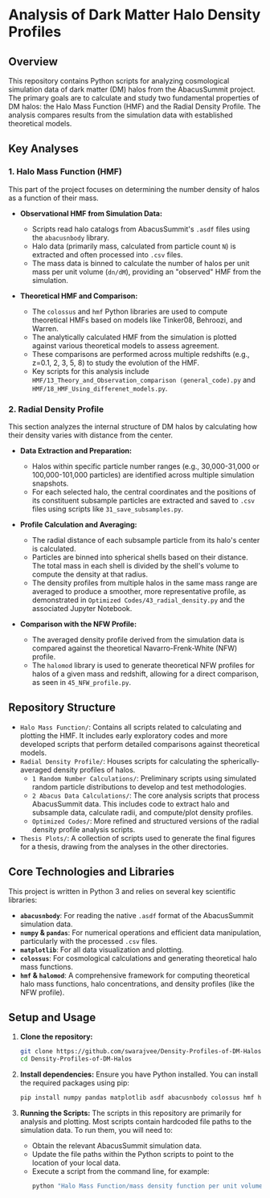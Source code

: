 # Analysis of Dark Matter Halo Density Profiles

## Overview
This repository contains Python scripts for analyzing cosmological simulation data of dark matter (DM) halos from the AbacusSummit project. The primary goals are to calculate and study two fundamental properties of DM halos: the Halo Mass Function (HMF) and the Radial Density Profile. The analysis compares results from the simulation data with established theoretical models.

## Key Analyses

### 1. Halo Mass Function (HMF)
This part of the project focuses on determining the number density of halos as a function of their mass.

*   **Observational HMF from Simulation Data:**
    *   Scripts read halo catalogs from AbacusSummit's `.asdf` files using the `abacusnbody` library.
    *   Halo data (primarily mass, calculated from particle count `N`) is extracted and often processed into `.csv` files.
    *   The mass data is binned to calculate the number of halos per unit mass per unit volume (`dn/dM`), providing an "observed" HMF from the simulation.

*   **Theoretical HMF and Comparison:**
    *   The `colossus` and `hmf` Python libraries are used to compute theoretical HMFs based on models like Tinker08, Behroozi, and Warren.
    *   The analytically calculated HMF from the simulation is plotted against various theoretical models to assess agreement.
    *   These comparisons are performed across multiple redshifts (e.g., z=0.1, 2, 3, 5, 8) to study the evolution of the HMF.
    *   Key scripts for this analysis include `HMF/13_Theory_and_Observation_comparison (general_code).py` and `HMF/18_HMF_Using_differenet_models.py`.

### 2. Radial Density Profile
This section analyzes the internal structure of DM halos by calculating how their density varies with distance from the center.

*   **Data Extraction and Preparation:**
    *   Halos within specific particle number ranges (e.g., 30,000-31,000 or 100,000-101,000 particles) are identified across multiple simulation snapshots.
    *   For each selected halo, the central coordinates and the positions of its constituent subsample particles are extracted and saved to `.csv` files using scripts like `31_save_subsamples.py`.

*   **Profile Calculation and Averaging:**
    *   The radial distance of each subsample particle from its halo's center is calculated.
    *   Particles are binned into spherical shells based on their distance. The total mass in each shell is divided by the shell's volume to compute the density at that radius.
    *   The density profiles from multiple halos in the same mass range are averaged to produce a smoother, more representative profile, as demonstrated in `Optimized Codes/43_radial_density.py` and the associated Jupyter Notebook.

*   **Comparison with the NFW Profile:**
    *   The averaged density profile derived from the simulation data is compared against the theoretical Navarro-Frenk-White (NFW) profile.
    *   The `halomod` library is used to generate theoretical NFW profiles for halos of a given mass and redshift, allowing for a direct comparison, as seen in `45_NFW_profile.py`.

## Repository Structure

*   `Halo Mass Function/`: Contains all scripts related to calculating and plotting the HMF. It includes early exploratory codes and more developed scripts that perform detailed comparisons against theoretical models.
*   `Radial Density Profile/`: Houses scripts for calculating the spherically-averaged density profiles of halos.
    *   `1 Random Number Calculations/`: Preliminary scripts using simulated random particle distributions to develop and test methodologies.
    *   `2 Abacus Data Calculations/`: The core analysis scripts that process AbacusSummit data. This includes code to extract halo and subsample data, calculate radii, and compute/plot density profiles.
    *   `Optimized Codes/`: More refined and structured versions of the radial density profile analysis scripts.
*   `Thesis Plots/`: A collection of scripts used to generate the final figures for a thesis, drawing from the analyses in the other directories.

## Core Technologies and Libraries

This project is written in Python 3 and relies on several key scientific libraries:

*   **`abacusnbody`**: For reading the native `.asdf` format of the AbacusSummit simulation data.
*   **`numpy` & `pandas`**: For numerical operations and efficient data manipulation, particularly with the processed `.csv` files.
*   **`matplotlib`**: For all data visualization and plotting.
*   **`colossus`**: For cosmological calculations and generating theoretical halo mass functions.
*   **`hmf` & `halomod`**: A comprehensive framework for computing theoretical halo mass functions, halo concentrations, and density profiles (like the NFW profile).

## Setup and Usage

1.  **Clone the repository:**
    ```bash
    git clone https://github.com/swarajvee/Density-Profiles-of-DM-Halos.git
    cd Density-Profiles-of-DM-Halos
    ```

2.  **Install dependencies:**
    Ensure you have Python installed. You can install the required packages using pip:
    ```bash
    pip install numpy pandas matplotlib asdf abacusnbody colossus hmf halomod
    ```

3.  **Running the Scripts:**
    The scripts in this repository are primarily for analysis and plotting. Most scripts contain hardcoded file paths to the simulation data. To run them, you will need to:
    *   Obtain the relevant AbacusSummit simulation data.
    *   Update the file paths within the Python scripts to point to the location of your local data.
    *   Execute a script from the command line, for example:
        ```bash
        python "Halo Mass Function/mass density function per unit volume/density function/HMF/19_HMF_of_selected_models.py"
